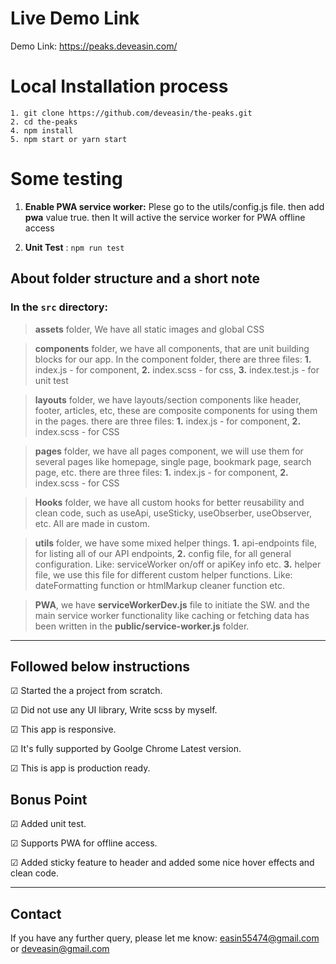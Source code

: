 # Live Demo Link
Demo Link: https://peaks.deveasin.com/

# Local Installation process
```
1. git clone https://github.com/deveasin/the-peaks.git
2. cd the-peaks
4. npm install
5. npm start or yarn start
```
# Some testing
1. **Enable PWA service worker:** Plese go to the utils/config.js file. then add **pwa** value true. then It will active the service worker for PWA offline access

2. **Unit Test** : `npm run test`

## About folder structure and a short note
### In the `src` directory:

> **assets** folder, We have all static images and global CSS

> **components** folder, we have all components, that are unit building blocks for our app. In the component folder, there are three files: **1.** index.js - for component, **2.** index.scss - for css, **3.** index.test.js - for unit test

> **layouts** folder, we have layouts/section components like header, footer, articles, etc, these are composite components for using them in the pages. there are three files: **1.** index.js - for component, **2.** index.scss - for CSS

> **pages** folder, we have all pages component, we will use them for several pages like homepage, single page, bookmark page, search page, etc. there are three files: **1.** index.js - for component, **2.** index.scss - for CSS

> **Hooks** folder, we have all custom hooks for better reusability and clean code, such as useApi, useSticky, useObserber, useObserver, etc. All are made in custom.

> **utils** folder, we have some mixed helper things. **1.** api-endpoints file, for listing all of our API endpoints, **2.** config file, for all general configuration. Like: serviceWorker on/off or apiKey info etc. **3.** helper file, we use this file for different custom helper functions. Like: dateFormatting function or htmlMarkup cleaner function etc.

> **PWA**, we have **serviceWorkerDev.js** file to initiate the SW. and the main service worker functionality like caching or fetching data has been written in the **public/service-worker.js** folder.
---
## Followed below instructions
&#9745; Started the a project from scratch.

&#9745; Did not use any UI library, Write scss by myself.

&#9745; This app is responsive.

&#9745; It's fully supported by Goolge Chrome Latest version.

&#9745; This is app is production ready.

## Bonus Point
&#9745; Added unit test.

&#9745; Supports PWA for offline access.

&#9745; Added sticky feature to header and added some nice hover effects and clean code.

---
## Contact
If you have any further query, please let me know: easin55474@gmail.com or deveasin@gmail.com